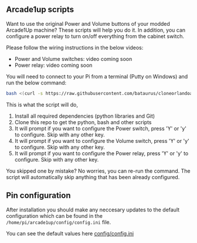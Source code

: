 ## Arcade1up scripts

Want to use the original Power and Volume buttons of your modded Arcade1Up machine? These scripts will help you do it. In addition, you can configure a power relay to turn on/off everything from the cabinet switch.

Please follow the wiring instructions in the below videos:

- Power and Volume switches: video coming soon
- Power relay: video coming soon

You will need to connect to your Pi from a terminal (Putty on Windows) and run the below command:

```bash
bash <(curl -s https://raw.githubusercontent.com/bataurus/cloneorlandoarcade1up/master/setup.sh)
```

This is what the script will do,

1. Install all required dependencies (python libraries and Git)
2. Clone this repo to get the python, bash and other scripts
3. It will prompt if you want to configure the Power switch, press 'Y' or 'y' to configure. Skip with any other key.
4. It will prompt if you want to configure the Volume switch, press 'Y' or 'y' to configure. Skip with any other key.
5. It will prompt if you want to configure the Power relay, press 'Y' or 'y' to configure. Skip with any other key.

You skipped one by mistake? No worries, you can re-run the command. The script will automatically skip anything that has been already configured.

## Pin configuration
After installation you should make any neccesary updates to the default configuration which can be found in the `/home/pi/arcade1up/config/config.ini` file.

You can see the default values here [config/config.ini](config/config.ini)
